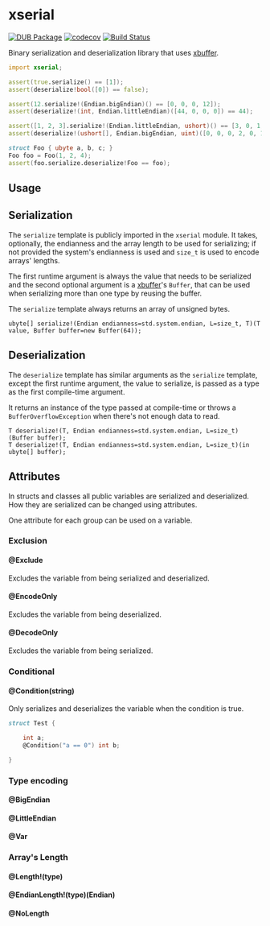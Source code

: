 xserial
=======

[![DUB Package](https://img.shields.io/dub/v/xserial.svg)](https://code.dlang.org/packages/xserial)
[![codecov](https://codecov.io/gh/Kripth/xserial/branch/master/graph/badge.svg)](https://codecov.io/gh/Kripth/xserial)
[![Build Status](https://travis-ci.org/Kripth/xserial.svg?branch=master)](https://travis-ci.org/Kripth/xserial)

Binary serialization and deserialization library that uses [xbuffer](https://github.com/Kripth/xbuffer).

```d
import xserial;

assert(true.serialize() == [1]);
assert(deserialize!bool([0]) == false);

assert(12.serialize!(Endian.bigEndian)() == [0, 0, 0, 12]);
assert(deserialize!(int, Endian.littleEndian)([44, 0, 0, 0]) == 44);

assert([1, 2, 3].serialize!(Endian.littleEndian, ushort)() == [3, 0, 1, 0, 0, 0, 2, 0, 0, 0, 3, 0, 0, 0]);
assert(deserialize!(ushort[], Endian.bigEndian, uint)([0, 0, 0, 2, 0, 12, 0, 44]) == [12, 44]);

struct Foo { ubyte a, b, c; }
Foo foo = Foo(1, 2, 4);
assert(foo.serialize.deserialize!Foo == foo);
```

Usage
-----

## Serialization

The `serialize` template is publicly imported in the `xserial` module. It takes, optionally, the endianness and the array length to be used for serializing; if not provided the system's endianness is used and `size_t` is used to encode arrays' lengths.

The first runtime argument is always the value that needs to be serialized and the second optional argument is a [xbuffer](https://github.com/Kripth/xbuffer)'s `Buffer`, that can be used when serializing more than one type by reusing the buffer.

The `serialize` template always returns an array of unsigned bytes.

```
ubyte[] serialize!(Endian endianness=std.system.endian, L=size_t, T)(T value, Buffer buffer=new Buffer(64));
```

## Deserialization

The `deserialize` template has similar arguments as the `serialize` template, except the first runtime argument, the value to serialize, is passed as a type as the first compile-time argument.

It returns an instance of the type passed at compile-time or throws a `BufferOverflowException` when there's not enough data to read.

```
T deserialize!(T, Endian endianness=std.system.endian, L=size_t)(Buffer buffer);
T deserialize!(T, Endian endianness=std.system.endian, L=size_t)(in ubyte[] buffer);
```

## Attributes

In structs and classes all public variables are serialized and deserialized. How they are serialized can be changed using attributes.

One attribute for each group can be used on a variable.

### Exclusion

#### @Exclude
Excludes the variable from being serialized and deserialized.

#### @EncodeOnly
Excludes the variable from being deserialized.

#### @DecodeOnly
Excludes the variable from being serialized.

### Conditional

#### @Condition(string)
Only serializes and deserializes the variable when the condition is true.
```d
struct Test {

	int a;
	@Condition("a == 0") int b;

}
```

### Type encoding

#### @BigEndian

#### @LittleEndian

#### @Var

### Array's Length

#### @Length!(type)

#### @EndianLength!(type)(Endian)

#### @NoLength
